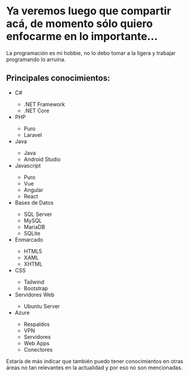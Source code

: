 <h1>Ya veremos luego que compartir acá, de momento sólo quiero enfocarme en lo importante...</h1>

<p>La programación es mi hobbie, no lo debo tomar a la ligera y trabajar programando lo arruina.</p>

<h2>Principales conocimientos:</h2>
<ul>
  <li>C#</li>
    <ul>
      <li>.NET Framework</li>
      <li>.NET Core</li>
    </ul>
  <li>PHP</li>
    <ul>
      <li>Puro</li>
      <li>Laravel</li>
    </ul>
  <li>Java</li>
    <ul>
      <li>Java</li>
      <li>Android Studio</li>
    </ul>
  <li>Javascript</li>
    <ul>
      <li>Puro</li>
      <li>Vue</li>
      <li>Angular</li>
      <li>React</li>
    </ul>
  <li>Bases de Datos</li>
    <ul>
      <li>SQL Server</li>
      <li>MySQL</li>
      <li>MariaDB</li>
      <li>SQLite</li>
    </ul>
  <li>Enmarcado</li>
    <ul>
      <li>HTML5</li>
      <li>XAML</li>
      <li>XHTML</li>
    </ul>
  <li>CSS</li>
    <ul>
      <li>Tailwind</li>
      <li>Bootstrap</li>
    </ul>
  <li>Servidores Web</li>
    <ul>
      <li>Ubuntu Server</li>
    </ul>
  <li>Azure</li>
    <ul>
      <li>Respaldos</li>
      <li>VPN</li>
      <li>Servidores</li>
      <li>Web Apps</li>
      <li>Conectores</li>
    </ul>
</ul>



<p>Estaría de más indicar que también puedo tener conocimientos en otras áreas no tan relevantes en la actualidad y por eso no son mencionadas.</p>
